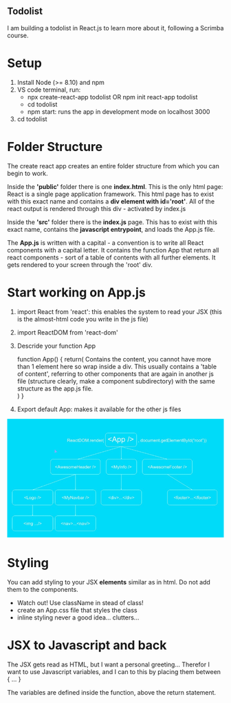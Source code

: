 ## Todolist

I am building a todolist in React.js to learn more about it, following a Scrimba course. 

# Setup

1. Install Node (>= 8.10) and npm
2. VS code terminal, run:
    - npx create-react-app todolist OR npm init react-app todolist
    - cd todolist
    - npm start: runs the app in development mode on localhost 3000
3. cd todolist

# Folder Structure

The create react app creates an entire folder structure from which you can begin to work. 

Inside the **'public'** folder there is one **index.html**. This is the only html page: React is a single page application framework.  This html page has to exist with this exact name and contains a **div element with id='root'**. All of the react output is rendered through this div - activated by index.js

Inside the **'src'** folder there is the **index.js** page. This has to exist with this exact name, contains the **javascript entrypoint**, and loads the App.js file.

The **App.js** is written with a capital - a convention is to write all React components with a capital letter. It contains the function App that return all react components - sort of a table of contents with all further elements. It gets rendered to your screen through the 'root' div. 

# Start working on App.js

1. import React from 'react': this enables the system to read your JSX (this is the almost-html code you write in the js file)
2. import ReactDOM from 'react-dom'
3. Descride your function App

    function App() {
        return(
            Contains the content, you cannot have more than 1 element here so wrap inside a div.
            This usually contains a 'table of content', referring to other components that are again in another js file (structure clearly, make a component subdirectory) with the same structure as the app.js file.  
        )
    }

4. Export default App: makes it available for the other js files

![React tree structure](public/React-tree-structure.jpg)

# Styling

You can add styling to your JSX **elements** similar as in html. Do not add them to the components.

- Watch out! Use className in stead of class!
- create an App.css file that styles the class
- inline styling never a good idea... clutters...

# JSX to Javascript and back

The JSX gets read as HTML, but I want a personal greeting... Therefor I want to use Javascript variables, and I can to this by placing them between { ... }

The variables are defined inside the function, above the return statement. 